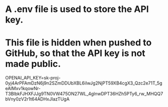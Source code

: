 # A .env file is used to store the API key.
# This file is hidden when pushed to GitHub, so that the API key is not made public.

OPENAI_API_KEY=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